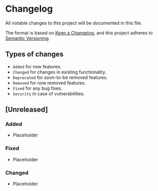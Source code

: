 # Changelog

All notable changes to this project will be documented in this file.

The format is based on [Keep a Changelog](https://keepachangelog.com/en/1.0.0/),
and this project adheres to [Semantic Versioning](https://semver.org/spec/v2.0.0.html).

## Types of changes

- `Added` for new features. 
- `Changed` for changes in existing functionality. 
- `Deprecated` for soon-to-be removed features. 
- `Removed` for now removed features. 
- `Fixed` for any bug fixes. 
- `Security` in case of vulnerabilities. 

## [Unreleased]

### Added 

- Placeholder


### Fixed

- Placeholder


### Changed

- Placeholder

